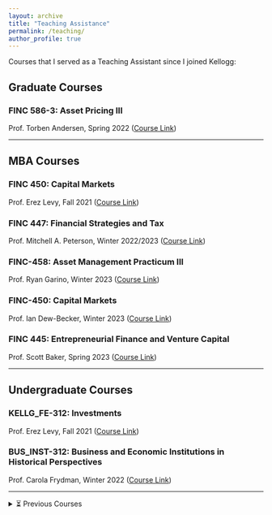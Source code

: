 ```yaml
---
layout: archive
title: "Teaching Assistance"
permalink: /teaching/
author_profile: true
---
```


Courses that I served as a Teaching Assistant since I joined Kellogg:

## Graduate Courses

### FINC 586-3: Asset Pricing III

Prof. Torben Andersen, Spring 2022 ([Course Link](https://www6.kellogg.northwestern.edu/CourseCatalog/coursecatalog/coursedetail?coursecatalogid=206653))

---

## MBA Courses

### FINC 450: Capital Markets

Prof. Erez Levy, Fall 2021 ([Course Link](https://www6.kellogg.northwestern.edu/CourseCatalog/coursecatalog/coursedetail?coursecatalogid=204885))

### FINC 447: Financial Strategies and Tax

Prof. Mitchell A. Peterson, Winter 2022/2023 ([Course Link](https://www6.kellogg.northwestern.edu/CourseCatalog/coursecatalog/coursedetail?coursecatalogid=204880))

### FINC-458: Asset Management Practicum III

Prof. Ryan Garino, Winter 2023 ([Course Link](https://www4.kellogg.northwestern.edu/CoursePlanning/CourseCatalog/CourseCatalogScreen?courseid=206757))

### FINC-450: Capital Markets

Prof. Ian Dew-Becker, Winter 2023 ([Course Link](https://www6.kellogg.northwestern.edu/CourseCatalog/coursecatalog/coursedetail?coursecatalogid=204885))

### FINC 445: Entrepreneurial Finance and Venture Capital

Prof. Scott Baker, Spring 2023 ([Course Link](https://www6.kellogg.northwestern.edu/CourseCatalog/coursecatalog/coursedetail?coursecatalogid=495))

---

## Undergraduate Courses

### KELLG_FE-312: Investments

Prof. Erez Levy, Fall 2021 ([Course Link](https://www.kellogg.northwestern.edu/certificate/academics/financial-economics-certificate/courses.aspx))

### BUS_INST-312: Business and Economic Institutions in Historical Perspectives

Prof. Carola Frydman, Winter 2022 ([Course Link](https://class-descriptions.northwestern.edu/4810/WCAS/BUS_INST/25643))

---

<details>
  <summary>⏳ Previous Courses</summary>
  <h3>São Paulo School of Economics</h3>
<ul>
  <li>Financial Econometrics - 2018 - Prof. Pedro Valls</li>
  <li>Econometrics I - 2019 - Prof. Bruno Ferman</li>
  <li>Econometrics II - 2019 - Prof. Bruno Giovannetti</li>
  <li>Introduction to Data Science - 2019 - Prof. Marcelo Fernandes</li>
</ul>

<h3>IBMeC</h3>
<ul>
  <li>Macroeconomics I - 2015 - Prof. Helio Berni</li>
  <li>Econometrics I - 2017 - Prof. Marcio Salvato</li>
</ul>
</details>
